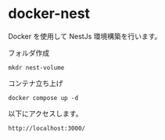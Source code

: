 # docker-nest

Docker を使用して NestJs 環境構築を行います。

フォルダ作成

```
mkdr nest-volume
```

コンテナ立ち上げ

```
docker compose up -d
```

以下にアクセスします。

```
http://localhost:3000/
```
